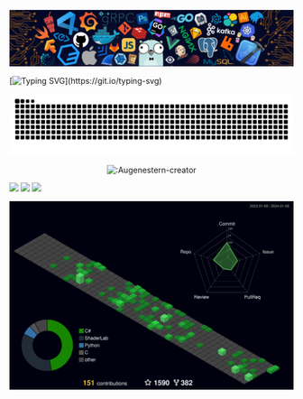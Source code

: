 
![Header Image](./image/header_.png)

[![Typing SVG](https://readme-typing-svg.herokuapp.com?color=%2336BCF7&center=true&vCenter=true&width=600&lines=Hi+there+👋,+I+am+Li+ChangLong;+Welcome+to+My+Profile!;I'm+a+game+development+and+am+a+technical+artist;+I+like+graphics;Always+learning+new+things+;)](https://git.io/typing-svg)

![csdjk's github activity graph](https://raw.githubusercontent.com/csdjk/csdjk/output/github-contribution-grid-snake.svg)

<p align="center">
  <img src="https://count.getloli.com/get/@:Augenestern-creator?theme=gelbooru-h" alt=":Augenestern-creator">
</p>

![](http://github-profile-summary-cards.vercel.app/api/cards/profile-details?username=csdjk&theme=codeSTACKr)
![](http://github-profile-summary-cards.vercel.app/api/cards/stats?username=csdjk&theme=codeSTACKr)
![](http://github-profile-summary-cards.vercel.app/api/cards/most-commit-language?username=csdjk&theme=codeSTACKr)

![csdjk's github activity profile-3d-contrib](./profile-3d-contrib/profile-night-green.svg)


<!-- <h3 align="center">Languages:</h3>
<p align="center"> 
<img height="32" src="https://img.shields.io/badge/-HLSL-000?&logo=Unity" />
<img height="32" src="https://img.shields.io/badge/-CG-000?&logo=Unity" />
<img height="32" src="https://img.shields.io/badge/-GLSL-000?&logo=opengl" />
<img height="32" src="https://img.shields.io/badge/-CSharp-000?&logo=CSharp" />
<img height="32" src="https://img.shields.io/badge/-Python-000?&logo=Python" />
<img height="32" src="https://img.shields.io/badge/-JavaScript-000?&logo=JavaScript" />
<img height="32" src="https://img.shields.io/badge/-Lua-000?&logo=Lua" />
<img height="32" src="https://img.shields.io/badge/-VEX-000?&logo=Houdini" />
</p>



<h3 align="center">Software:</h3>
<p align="center"> 
<img height="32" src="https://img.shields.io/badge/-Unity-000?&logo=Unity" />
<img height="32" src="https://img.shields.io/badge/-UE-000?&logo=unrealengine" />
<img height="32" src="https://img.shields.io/badge/-Houdini-000?&logo=Houdini" />
<img height="32" src="https://img.shields.io/badge/-Blender-000?&logo=Blender" />
<img height="32" src="https://img.shields.io/badge/-PS-000?&logo=adobephotoshop" />
</p> -->
